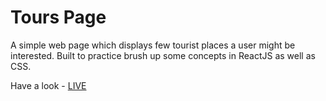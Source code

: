 # Tours Page

A simple web page which displays few tourist places a user might be interested. Built to practice brush up some concepts in ReactJS as well as CSS.

Have a look - [LIVE](https://resplendent-meringue-ae1434.netlify.app/)
